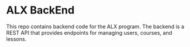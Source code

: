 # ALX BackEnd 

This repo contains backend code for the ALX program. The backend is a REST API that provides endpoints for managing users, courses, and lessons.

